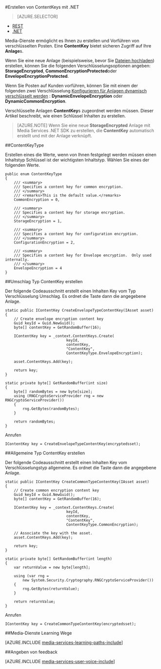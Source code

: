<properties 
    pageTitle="Erstellen von ContentKeys mit .NET" 
    description="Erfahren Sie, wie Inhalte Tasten zu erstellen, die sicheren auf das Posten Zugriff." 
    services="media-services" 
    documentationCenter="" 
    authors="Juliako" 
    manager="erikre" 
    editor=""/>

<tags 
    ms.service="media-services" 
    ms.workload="media" 
    ms.tgt_pltfrm="na" 
    ms.devlang="na" 
    ms.topic="article" 
    ms.date="09/26/2016"
    ms.author="juliako"/>


#<a name="create-contentkeys-with-net"></a>Erstellen von ContentKeys mit .NET

> [AZURE.SELECTOR]
- [REST](media-services-rest-create-contentkey.md)
- [.NET](media-services-dotnet-create-contentkey.md)

Media-Dienste ermöglicht es Ihnen zu erstellen und Vorführen von verschlüsselten Posten. Eine **ContentKey** bietet sicheren Zugriff auf Ihre **Anlage**s. 

Wenn Sie eine neue Anlage (beispielsweise, bevor Sie [Dateien hochladen](media-services-dotnet-upload-files.md)) erstellen, können Sie die folgenden Verschlüsselungsoptionen angeben: **StorageEncrypted**, **CommonEncryptionProtected**oder **EnvelopeEncryptionProtected**. 

Wenn Sie Posten auf Kunden vorführen, können Sie mit einem der folgenden zwei Verschlüsselung [Konfigurieren für Anlagen dynamisch verschlüsselt werden](media-services-dotnet-configure-asset-delivery-policy.md) : **DynamicEnvelopeEncryption** oder **DynamicCommonEncryption**.

Verschlüsselte Anlagen **ContentKey**s zugeordnet werden müssen. Dieser Artikel beschreibt, wie einen Schlüssel Inhalten zu erstellen.

>[AZURE.NOTE] Wenn Sie eine neue **StorageEncrypted** Anlage mit Media Services .NET SDK zu erstellen, die **ContentKey** automatisch erstellt und mit der Anlage verknüpft.

##<a name="contentkeytype"></a>ContentKeyType

Erstellen eines die Werte, wenn von Ihnen festgelegt werden müssen einen Inhaltstyp Schlüssel ist der wichtigsten Inhaltstyp. Wählen Sie eines der folgenden Werte. 

    public enum ContentKeyType
    {
        /// <summary>
        /// Specifies a content key for common encryption.
        /// </summary>
        /// <remarks>This is the default value.</remarks>
        CommonEncryption = 0,

        /// <summary>
        /// Specifies a content key for storage encryption.
        /// </summary>
        StorageEncryption = 1,

        /// <summary>
        /// Specifies a content key for configuration encryption.
        /// </summary>
        ConfigurationEncryption = 2,

        /// <summary>
        /// Specifies a content key for Envelope encryption.  Only used internally.
        /// </summary>
        EnvelopeEncryption = 4
    }

##<a name="a-idenvelopecontentkeyacreate-envelope-type-contentkey"></a><a id="envelope_contentkey"></a>Umschlag Typ ContentKey erstellen

Der folgende Codeausschnitt erstellt einen Inhalten Key vom Typ Verschlüsselung Umschlag. Es ordnet die Taste dann die angegebene Anlage.

    static public IContentKey CreateEnvelopeTypeContentKey(IAsset asset)
    {
        // Create envelope encryption content key
        Guid keyId = Guid.NewGuid();
        byte[] contentKey = GetRandomBuffer(16);

        IContentKey key = _context.ContentKeys.Create(
                                keyId,
                                contentKey,
                                "ContentKey",
                                ContentKeyType.EnvelopeEncryption);

        asset.ContentKeys.Add(key);

        return key;
    }

    static private byte[] GetRandomBuffer(int size)
    {
        byte[] randomBytes = new byte[size];
        using (RNGCryptoServiceProvider rng = new RNGCryptoServiceProvider())
        {
            rng.GetBytes(randomBytes);
        }

        return randomBytes;
    }

Anrufen

    IContentKey key = CreateEnvelopeTypeContentKey(encryptedsset);



##<a name="a-idcommoncontentkeyacreate-common-type-contentkey"></a><a id="common_contentkey"></a>Allgemeine Typ ContentKey erstellen    

Der folgende Codeausschnitt erstellt einen Inhalten Key vom Verschlüsselungstyp allgemeine. Es ordnet die Taste dann die angegebene Anlage.

    static public IContentKey CreateCommonTypeContentKey(IAsset asset)
    {
        // Create common encryption content key
        Guid keyId = Guid.NewGuid();
        byte[] contentKey = GetRandomBuffer(16);

        IContentKey key = _context.ContentKeys.Create(
                                keyId,
                                contentKey,
                                "ContentKey",
                                ContentKeyType.CommonEncryption);

        // Associate the key with the asset.
        asset.ContentKeys.Add(key);

        return key;
    }

    static private byte[] GetRandomBuffer(int length)
    {
        var returnValue = new byte[length];

        using (var rng =
            new System.Security.Cryptography.RNGCryptoServiceProvider())
        {
            rng.GetBytes(returnValue);
        }

        return returnValue;
    }
Anrufen

    IContentKey key = CreateCommonTypeContentKey(encryptedsset); 


##<a name="media-services-learning-paths"></a>Media-Dienste Learning Wege

[AZURE.INCLUDE [media-services-learning-paths-include](../../includes/media-services-learning-paths-include.md)]

##<a name="provide-feedback"></a>Angeben von feedback

[AZURE.INCLUDE [media-services-user-voice-include](../../includes/media-services-user-voice-include.md)]
